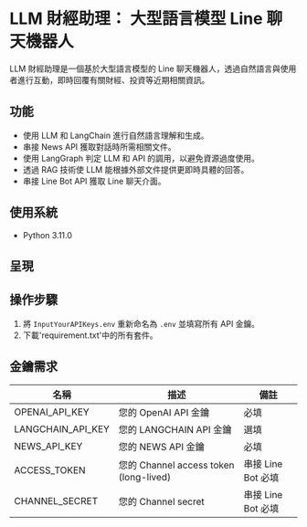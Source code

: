 # LLM 財經助理： 大型語言模型 Line 聊天機器人
LLM 財經助理是一個基於大型語言模型的 Line 聊天機器人，透過自然語言與使用者進行互動，即時回覆有關財經、投資等近期相關資訊。

## 功能
- 使用 LLM 和 LangChain 進行自然語言理解和生成。
- 串接 News API 獲取對話時所需相關文件。
- 使用 LangGraph 判定 LLM 和 API 的調用，以避免資源過度使用。
- 透過 RAG 技術使 LLM 能根據外部文件提供更即時具體的回答。
- 串接 Line Bot API 獲取 Line 聊天介面。

## 使用系統
- Python 3.11.0

## 呈現


## 操作步驟
1. 將 `InputYourAPIKeys.env` 重新命名為 `.env` 並填寫所有 API 金鑰。
2. 下載'requirement.txt'中的所有套件。

## 金鑰需求
| 名稱 | 描述 | 備註 |
| ------- | ---- | ---- |
| OPENAI_API_KEY | 您的 OpenAI API 金鑰 | 必填 |
| LANGCHAIN_API_KEY | 您的 LANGCHAIN API 金鑰 | 選填 |
| NEWS_API_KEY | 您的 NEWS API 金鑰 | 必填 |
| ACCESS_TOKEN | 您的 Channel access token (long-lived) | 串接 Line Bot 必填
| CHANNEL_SECRET | 您的 Channel secret | 串接 Line Bot 必填
